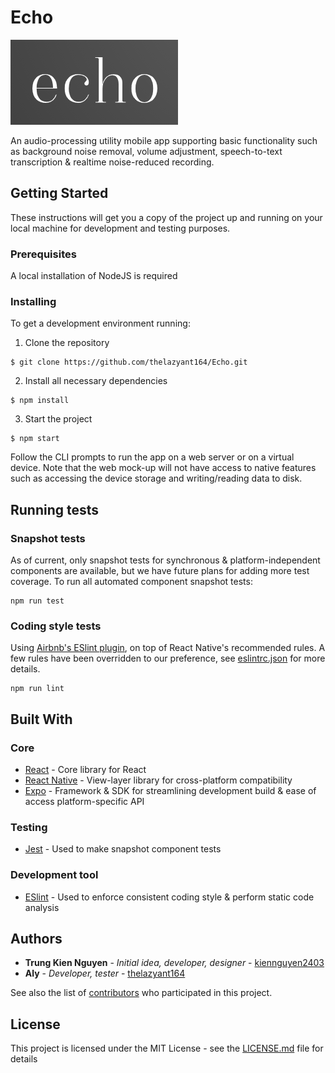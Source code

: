 # Echo

!["Echo" logo](assets/logo.png)

An audio-processing utility mobile app supporting basic functionality such as background noise removal, volume adjustment, speech-to-text transcription & realtime noise-reduced recording.

## Getting Started

These instructions will get you a copy of the project up and running on your local machine for development and testing purposes.

### Prerequisites

A local installation of NodeJS is required

### Installing

To get a development environment running:

1. Clone the repository

```
$ git clone https://github.com/thelazyant164/Echo.git
```

2. Install all necessary dependencies

```
$ npm install
```

3. Start the project

```
$ npm start
```

Follow the CLI prompts to run the app on a web server or on a virtual device. Note that the web mock-up will not have access to native features such as accessing the device storage and writing/reading data to disk.

## Running tests

### Snapshot tests

As of current, only snapshot tests for synchronous & platform-independent components are available, but we have future plans for adding more test coverage.
To run all automated component snapshot tests:

```
npm run test
```

### Coding style tests

Using [Airbnb's ESlint plugin](https://github.com/airbnb/javascript), on top of React Native's recommended rules. A few rules have been overridden to our preference, see [eslintrc.json](https://github.com/thelazyant164/Echo/blob/master/.eslintrc.json) for more details.

```
npm run lint
```

## Built With

### Core

* [React](https://reactjs.org/docs/getting-started.html) - Core library for React
* [React Native](https://reactnative.dev/) - View-layer library for cross-platform compatibility
* [Expo](https://docs.expo.dev/) - Framework & SDK for streamlining development build & ease of access platform-specific API

### Testing

* [Jest](https://jestjs.io/docs/getting-started) - Used to make snapshot component tests

### Development tool

* [ESlint](https://eslint.org/docs/latest/) - Used to enforce consistent coding style & perform static code analysis

## Authors

* **Trung Kien Nguyen** - *Initial idea, developer, designer* - [kiennguyen2403](https://github.com/kiennguyen2403)
* **Aly** -  *Developer, tester* - [thelazyant164](https://github.com/thelazyant164)

See also the list of [contributors](https://github.com/your/project/contributors) who participated in this project.

## License

This project is licensed under the MIT License - see the [LICENSE.md](LICENSE.md) file for details